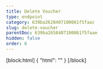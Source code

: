 ```yaml
---
title: Delete Voucher
type: endpoint
category: 639ba2628407100061f5faac
slug: delete-voucher
parentDoc: 639ba2658407100061f5faae
hidden: false
order: 6
---
```

[block:html]
{
  "html": "<style>\n.LanguagePicker-divider { \n  display: none; }\n</style>"
}
[/block]